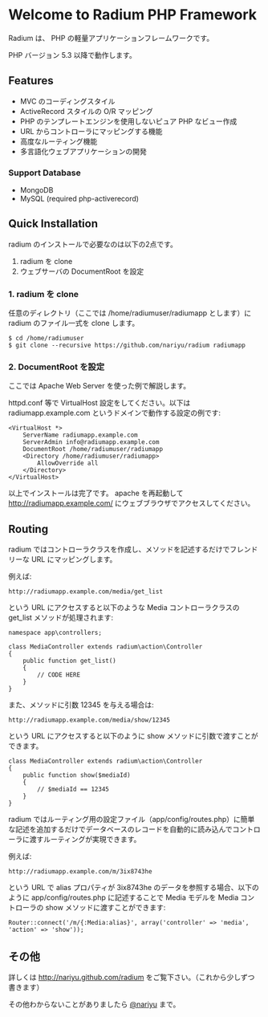 # Welcome to Radium PHP Framework #

Radium は、 PHP の軽量アプリケーションフレームワークです。

PHP バージョン 5.3 以降で動作します。

## Features

- MVC のコーディングスタイル
- ActiveRecord スタイルの O/R マッピング
- PHP のテンプレートエンジンを使用しないピュア PHP なビュー作成
- URL からコントローラにマッピングする機能
- 高度なルーティング機能
- 多言語化ウェブアプリケーションの開発

### Support Database

- MongoDB
- MySQL (required php-activerecord)

## Quick Installation

radium のインストールで必要なのは以下の2点です。

1. radium を clone
2. ウェブサーバの DocumentRoot を設定

### 1. radium を clone

任意のディレクトリ（ここでは /home/radiumuser/radiumapp とします）に radium のファイル一式を clone します。

	$ cd /home/radiumuser
	$ git clone --recursive https://github.com/nariyu/radium radiumapp

### 2. DocumentRoot を設定

ここでは Apache Web Server を使った例で解説します。

httpd.conf 等で VirtualHost 設定をしてください。以下は radiumapp.example.com というドメインで動作する設定の例です:

	<VirtualHost *>
		ServerName radiumapp.example.com
		ServerAdmin info@radiumapp.example.com
		DocumentRoot /home/radiumuser/radiumapp
		<Directory /home/radiumuser/radiumapp>
			AllowOverride all
		</Directory>
	</VirtualHost>

以上でインストールは完了です。 apache を再起動して http://radiumapp.example.com/ にウェブブラウザでアクセスしてください。

## Routing

radium ではコントローラクラスを作成し、メソッドを記述するだけでフレンドリーな URL にマッピングします。

例えば:

	http://radiumapp.example.com/media/get_list

という URL にアクセスすると以下のような Media コントローラクラスの get_list メソッドが処理されます:

	namespace app\controllers;
	
	class MediaController extends radium\action\Controller
	{
		public function get_list()
		{
			// CODE HERE
		}
	}

また、メソッドに引数 12345 を与える場合は:

	http://radiumapp.example.com/media/show/12345

という URL にアクセスすると以下のように show メソッドに引数で渡すことができます。

	class MediaController extends radium\action\Controller
	{
		public function show($mediaId)
		{
			// $mediaId == 12345
		}
	}

radium ではルーティング用の設定ファイル（app/config/routes.php）に簡単な記述を追加するだけでデータベースのレコードを自動的に読み込んでコントローラに渡すルーティングが実現できます。

例えば:

	http://radiumapp.example.com/m/3ix8743he

という URL で alias プロパティが 3ix8743he のデータを参照する場合、以下のように app/config/routes.php に記述することで Media モデルを Media コントローラの show メソッドに渡すことができます:

	Router::connect('/m/{:Media:alias}', array('controller' => 'media', 'action' => 'show'));


## その他 ##

詳しくは <http://nariyu.github.com/radium> をご覧下さい。（これから少しずつ書きます）

その他わからないことがありましたら [@nariyu](http://twitter.com/nariyu) まで。
